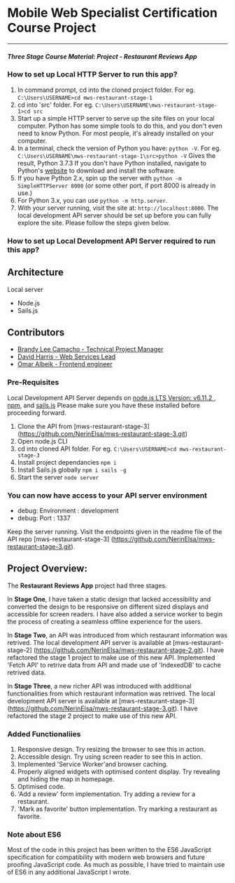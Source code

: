 # Mobile Web Specialist Certification Course Project
---
#### _Three Stage Course Material: Project - Restaurant Reviews App_

### How to set up Local HTTP Server to run this app?
1. In command prompt, cd into the cloned project folder. For eg. `C:\Users\USERNAME>cd mws-restaurant-stage-1`
2. cd into 'src' folder. For eg. `C:\Users\USERNAME\mws-restaurant-stage-1>cd src` 
3. Start up a simple HTTP server to serve up the site files on your local computer. Python has some simple tools to do this, and you don't even need to know Python. For most people, it's already installed on your computer. 
4. In a terminal, check the version of Python you have: `python -V`. 
For eg. `C:\Users\USERNAME\mws-restaurant-stage-1\src>python -V` Gives the result, Python 3.7.3
If you don't have Python installed, navigate to Python's [website](https://www.python.org/) to download and install the software.
5. If you have Python 2.x, spin up the server with `python -m SimpleHTTPServer 8000` (or some other port, if port 8000 is already in use.) 
6. For Python 3.x, you can use `python -m http.server`. 
7. With your server running, visit the site at: `http://localhost:8000`. The local development API server should be set up before you can fully explore the site. Please follow the steps given below. 

### How to set up Local Development API Server required to run this app?
## Architecture
Local server
- Node.js
- Sails.js

## Contributors

- [Brandy Lee Camacho - Technical Project Manager](mailto:brandy.camacho@udacity.com)
- [David Harris - Web Services Lead](mailto:david.harris@udacity.com)
- [Omar Albeik - Frontend engineer](mailto:omaralbeik@gmail.com)

### Pre-Requisites 

Local Development API Server depends on [node.js LTS Version: v6.11.2 ](https://nodejs.org/en/download/), [npm](https://www.npmjs.com/get-npm), and [sails.js](http://sailsjs.com/) Please make sure you have these installed before proceeding forward.

1. Clone the API from [mws-restaurant-stage-3] (https://github.com/NerinElsa/mws-restaurant-stage-3.git) 
2. Open node.js CLI
3. cd into cloned API folder. 
For eg. `C:\Users\USERNAME>cd mws-restaurant-stage-3`
4. Install project dependancies
`npm i`
5. Install Sails.js globally
`npm i sails -g`
6. Start the server
`node server`
### You can now have access to your API server environment
- debug: Environment : development
- debug: Port        : 1337

Keep the server running. Visit the endpoints given in the readme file of the API repo [mws-restaurant-stage-3] (https://github.com/NerinElsa/mws-restaurant-stage-3.git). 

## Project Overview: 

The  **Restaurant Reviews App** project had three stages. 

In **Stage One**, I have taken a static design that lacked accessibility and converted the design to be responsive on different sized displays and accessible for screen readers. I have also added a service worker to begin the process of creating a seamless offline experience for the users.

In **Stage Two**, an API was introduced from which restaurant information was retrived. The local development API server is available at [mws-restaurant-stage-2] (https://github.com/NerinElsa/mws-restaurant-stage-2.git). I have refactored the stage 1 project to make use of this new API. Implemented 'Fetch API' to retrive data from API and made use of 'IndexedDB' to cache retrived data. 

In **Stage Three**, a new richer API was introduced with additional functionalities from which restaurant information was retrived. The local development API server is available at [mws-restaurant-stage-3] (https://github.com/NerinElsa/mws-restaurant-stage-3.git). I have refactored the stage 2 project to make use of this new API. 

### Added Functionaliies

1. Responsive design. Try resizing the browser to see this in action.
2. Accessible design. Try using screen reader to see this in action. 
3. Implemented 'Service Worker'and browser caching. 
4. Properly aligned widgets with optimised content display. Try revealing and hiding the map in homepage. 
5. Optimised code.
6. 'Add a review' form implementation. Try adding a review for a restaurant.
7. 'Mark as favorite' button implementation. Try marking a restaurant as favorite. 

### Note about ES6

Most of the code in this project has been written to the ES6 JavaScript specification for compatibility with modern web browsers and future proofing JavaScript code. As much as possible, I have tried to maintain use of ES6 in any additional JavaScript I wrote. 